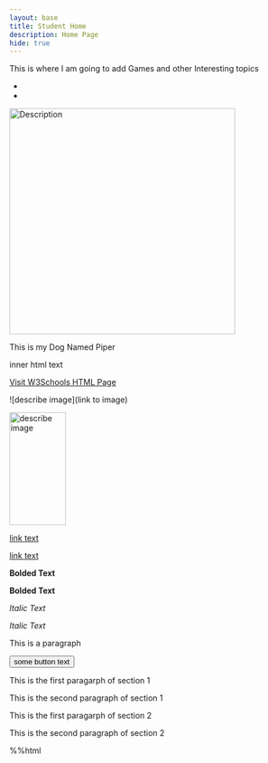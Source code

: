 ```yaml
---
layout: base
title: Student Home
description: Home Page
hide: true
---
```


This is where I am going to add Games and other Interesting topics

-
-

<img src="images/IMG_5269 copy.JPG" alt="Description"
style="width:400px; height:auto;">

This is my Dog Named Piper



<tagname attribute_name="attribute_value" another_attribute="another_value">inner html text</tagname>

<a href="https://www.w3schools.com/html/default.asp">Visit W3Schools HTML Page</a>

![describe image](link to image)

<img alt="describe image" src="link to image" width="100" height="200">

[link text](link)

<a href="link">link text</a>

**Bolded Text**

<strong>Bolded Text</strong>

*Italic Text*

<i>Italic Text</i>

<p>This is a paragraph</p>

<button>some button text</button>

<!-- first information -->
<div>
    <!-- notice how tags can be put INSIDE eachother -->
    <p>This is the first paragarph of section 1</p>
    <p>This is the second paragraph of section 1</p>
</div>

<!-- second information -->
<div>
    <!-- notice how tags can be put INSIDE eachother -->
    <p>This is the first paragarph of section 2</p>
    <p>This is the second paragraph of section 2</p>
</div>

%%html

<!-- put your HTML code in this cell, Make sure to press the Run button to see your results below -->
